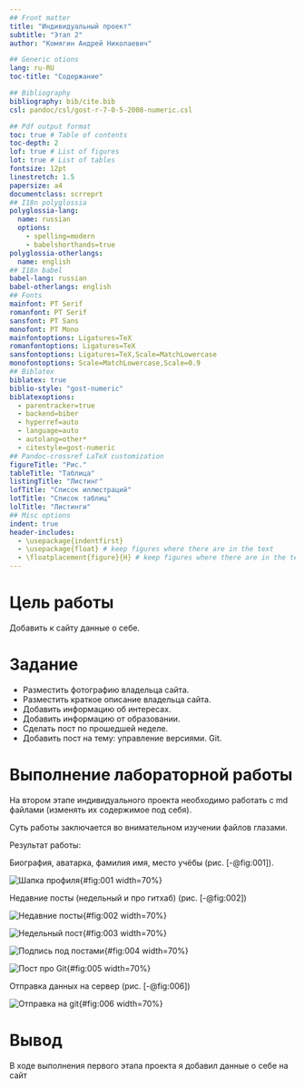 ```yaml
---
## Front matter
title: "Индивидуальный проект"
subtitle: "Этап 2"
author: "Комягин Андрей Николаевич"

## Generic otions
lang: ru-RU
toc-title: "Содержание"

## Bibliography
bibliography: bib/cite.bib
csl: pandoc/csl/gost-r-7-0-5-2008-numeric.csl

## Pdf output format
toc: true # Table of contents
toc-depth: 2
lof: true # List of figures
lot: true # List of tables
fontsize: 12pt
linestretch: 1.5
papersize: a4
documentclass: scrreprt
## I18n polyglossia
polyglossia-lang:
  name: russian
  options:
	- spelling=modern
	- babelshorthands=true
polyglossia-otherlangs:
  name: english
## I18n babel
babel-lang: russian
babel-otherlangs: english
## Fonts
mainfont: PT Serif
romanfont: PT Serif
sansfont: PT Sans
monofont: PT Mono
mainfontoptions: Ligatures=TeX
romanfontoptions: Ligatures=TeX
sansfontoptions: Ligatures=TeX,Scale=MatchLowercase
monofontoptions: Scale=MatchLowercase,Scale=0.9
## Biblatex
biblatex: true
biblio-style: "gost-numeric"
biblatexoptions:
  - parentracker=true
  - backend=biber
  - hyperref=auto
  - language=auto
  - autolang=other*
  - citestyle=gost-numeric
## Pandoc-crossref LaTeX customization
figureTitle: "Рис."
tableTitle: "Таблица"
listingTitle: "Листинг"
lofTitle: "Список иллюстраций"
lotTitle: "Список таблиц"
lolTitle: "Листинги"
## Misc options
indent: true
header-includes:
  - \usepackage{indentfirst}
  - \usepackage{float} # keep figures where there are in the text
  - \floatplacement{figure}{H} # keep figures where there are in the text
---
```


# Цель работы

Добавить к сайту данные о себе.

# Задание

* Разместить фотографию владельца сайта.
* Разместить краткое описание владельца сайта.
* Добавить информацию об интересах.
* Добавить информацию от образовании.
* Сделать пост по прошедшей неделе.
* Добавить пост на тему: управление версиями. Git.

# Выполнение лабораторной работы

На втором этапе индивидуального проекта необходимо работать с md файлами (изменять их содержимое под себя).

Суть работы заключается во внимательном изучении файлов глазами. 

Результат работы:


Биография, аватарка, фамилия имя, место учёбы (рис. [-@fig:001]).

![Шапка профиля](image/1.PNG){#fig:001 width=70%}

Недавние посты (недельный и про гитхаб) (рис. [-@fig:002])

![Недавние посты](image/2.PNG){#fig:002 width=70%}

![Недельный пост](image/3.PNG){#fig:003 width=70%}

![Подпись под постами](image/4.PNG){#fig:004 width=70%}

![Пост про Git](image/5.PNG){#fig:005 width=70%}

Отправка данных на сервер (рис. [-@fig:006])

![Отправка на git](image/6.PNG){#fig:006 width=70%}

# Вывод

В ходе выполнения первого этапа проекта я добавил данные о себе на сайт 


